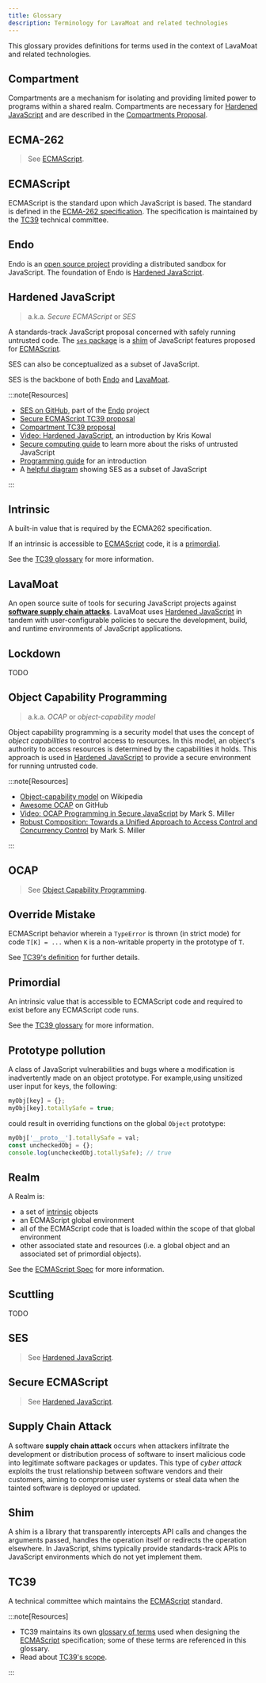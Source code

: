```yaml
---
title: Glossary
description: Terminology for LavaMoat and related technologies
---
```


This glossary provides definitions for terms used in the context of LavaMoat and related technologies.

## Compartment

Compartments are a mechanism for isolating and providing limited power to programs within a shared realm. Compartments are necessary for [Hardened JavaScript][] and are described in the [Compartments Proposal][compartments-proposal-ext].

## ECMA-262

> See [ECMAScript][].

## ECMAScript

ECMAScript is the standard upon which JavaScript is based. The standard is defined in the [ECMA-262 specification][ecma-262-ext]. The specification is maintained by the [TC39][] technical committee.

## Endo

Endo is an [open source project][endo-ext] providing a distributed sandbox for JavaScript. The foundation of Endo is [Hardened JavaScript][].

## Hardened JavaScript

> a.k.a. _Secure ECMAScript_ or _SES_

A standards-track JavaScript proposal concerned with safely running untrusted code. The [`ses` package][ses-ext] is a [shim][] of JavaScript features proposed for [ECMAScript][].

SES can also be conceptualized as a subset of JavaScript.

SES is the backbone of both [Endo][] and [LavaMoat][].

:::note[Resources]

- [SES on GitHub][ses-ext], part of the [Endo][] project
- [Secure ECMAScript TC39 proposal][ses-proposal]
- [Compartment TC39 proposal][compartments-proposal]
- [Video: Hardened JavaScript][hardened-js-video-ext], an introduction by Kris Kowal
- [Secure computing guide][ses-secure-ext] to learn more about the risks of untrusted JavaScript
- [Programming guide][ses-programming-ext] for an introduction
- A [helpful diagram][ses-diagram-ext] showing SES as a subset of JavaScript

:::

## Intrinsic

A built-in value that is required by the ECMA262 specification.

If an intrinsic is accessible to [ECMAScript][] code, it is a [primordial][].

See the [TC39 glossary][tc39-glossary-intrinsic-ext] for more information.

## LavaMoat

An open source suite of tools for securing JavaScript projects against [**software supply chain attacks**][supply chain attack]. LavaMoat uses [Hardened JavaScript][] in tandem with user-configurable policies to secure the development, build, and runtime environments of JavaScript applications.

## Lockdown

TODO

## Object Capability Programming

> a.k.a. _OCAP_ or _object-capability model_

Object capability programming is a security model that uses the concept of _object capabilities_ to control access to resources. In this model, an object's authority to access resources is determined by the capabilities it holds. This approach is used in [Hardened JavaScript][] to provide a secure environment for running untrusted code.

:::note[Resources]

- [Object-capability model][ocap-wiki-ext] on Wikipedia
- [Awesome OCAP][ocap-awesome-ext] on GitHub
- [Video: OCAP Programming in Secure JavaScript][ocap-video-ext] by Mark S. Miller
- [Robust Composition: Towards a Unified Approach to Access Control and Concurrency Control][ocap-thesis-ext] by Mark S. Miller

:::

## OCAP

> See [Object Capability Programming][object-capability-programming].

## Override Mistake

ECMAScript behavior wherein a `TypeError` is thrown (in strict mode) for code `T[K] = ...` when `K` is a non-writable property in the prototype of `T`.

See [TC39's definition][tc39-glossary-override-mistake-ext] for further details.

## Primordial

An intrinsic value that is accessible to ECMAScript code and required to exist before any ECMAScript code runs.

See the [TC39 glossary][tc39-glossary-primordial-ext] for more information.

## Prototype pollution

A class of JavaScript vulnerabilities and bugs where a modification is inadvertently made on an object prototype. For example,using unsitized user input for keys, the following:

```js
myObj[key] = {};
myObj[key].totallySafe = true;
```

could result in overriding functions on the global `Object` prototype:

```js
myObj['__proto__'].totallySafe = val;
const uncheckedObj = {};
console.log(uncheckedObj.totallySafe); // true
```

## Realm

A Realm is:

- a set of [intrinsic][] objects
- an ECMAScript global environment
- all of the ECMAScript code that is loaded within the scope of that global environment
- other associated state and resources (i.e. a global object and an associated set of primordial objects).

See the [ECMAScript Spec][ecma-262-realms-ext] for more information.

## Scuttling

TODO

## SES

> See [Hardened JavaScript][].

## Secure ECMAScript

> See [Hardened JavaScript][].

## Supply Chain Attack

A software **supply chain attack** occurs when attackers infiltrate the development or distribution process of software to insert malicious code into legitimate software packages or updates. This type of _cyber attack_ exploits the trust relationship between software vendors and their customers, aiming to compromise user systems or steal data when the tainted software is deployed or updated.

## Shim

A shim is a library that transparently intercepts API calls and changes the arguments passed, handles the operation itself or redirects the operation elsewhere. In JavaScript, shims typically provide standards-track APIs to JavaScript environments which do not yet implement them.

## TC39

A technical committee which maintains the [ECMAScript][] standard.

:::note[Resources]

- TC39 maintains its own [glossary of terms][tc39-glossary-ext] used when designing the [ECMAScript][] specification; some of these terms are referenced in this glossary.
- Read about [TC39's scope][tc39-ext].

:::

[compartments-proposal-ext]: https://github.com/tc39/proposal-compartments
[ecma-262-ext]: https://ecma-international.org/publications-and-standards/standards/ecma-262
[ecma-262-realms-ext]: https://tc39.es/ecma262/#sec-code-realms
[ecmascript]: #ecmascript
[endo-ext]: https://github.com/endojs/endo#readme
[endo]: #endo
[hardened javascript]: #hardened-javascript
[hardened-js-video-ext]: https://youtu.be/RZ7bBIU8DRc
[intrinsic]: #intrinsic
[lavamoat]: #lavamoat
[object-capability-programming]: #object-capability-programming
[ocap-awesome-ext]: https://github.com/dckc/awesome-ocap#readme
[ocap-thesis-ext]: http://erights.org/talks/thesis/
[ocap-video-ext]: https://youtu.be/YcWXqHPui_w
[ocap-wiki-ext]: https://en.wikipedia.org/wiki/Object-capability_model
[primordial]: #primordial
[ses-diagram-ext]: https://github.com/endojs/Jessie/blob/main/README.md#subsetting-ecmascript
[ses-ext]: https://github.com/endojs/endo/tree/master/packages/ses#readme
[ses-programming-ext]: https://github.com/endojs/endo/blob/master/packages/ses/docs/guide.md
[ses-secure-ext]: https://github.com/endojs/endo/blob/master/packages/ses/docs/secure-coding-guide.md
[shim]: #shim
[supply chain attack]: #supply-chain-attack
[tc39-ext]: https://ecma-international.org/technical-committees/tc39/
[tc39-glossary-ext]: https://ecma-international.org/publications-and-standards/standards/ecma-262
[tc39-glossary-intrinsic-ext]: https://ecma-international.org/publications-and-standards/standards/ecma-262#intrinsic
[tc39-glossary-override-mistake-ext]: https://ecma-international.org/publications-and-standards/standards/ecma-262#override-mistake
[tc39-glossary-primordial-ext]: https://ecma-international.org/publications-and-standards/standards/ecma-262#primordial
[tc39]: #tc39
[ses-proposal]: https://github.com/tc39/proposal-ses
[compartments-proposal]: https://github.com/tc39/proposal-compartments
